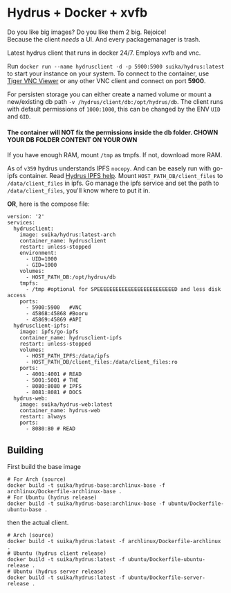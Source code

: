 # Hydrus + Docker + xvfb
Do you like big images? Do you like them 2 big. Rejoice! \
Because the client _needs_ a UI. And every packagemanager is trash.

Latest hydrus client that runs in docker 24/7. Employs xvfb and vnc.

Run `docker run --name hydrusclient -d -p 5900:5900 suika/hydrus:latest` to start your instance on your system.
To connect to the container, use [Tiger VNC Viewer](https://bintray.com/tigervnc/stable/download_file?file_path=vncviewer-1.9.0.exe) or any other VNC client and connect on port **5900**.

For persisten storage you can either create a named volume or mount a new/existing db path `-v /hydrus/client/db:/opt/hydrus/db`.
The client runs with default permissions of `1000:1000`, this can be changed by the ENV `UID` and `GID`.

#### The container will **NOT** fix the permissions inside the db folder. **CHOWN YOUR DB FOLDER CONTENT ON YOUR OWN**

If you have enough RAM, mount `/tmp` as tmpfs. If not, download more RAM.

As of `v359` hydrus understands IPFS `nocopy`. And can be easely run with go-ipfs container.
Read [Hydrus IPFS help](https://hydrusnetwork.github.io/hydrus/help/ipfs.html). Mount `HOST_PATH_DB/client_files` to `/data/client_files` in ipfs. Go manage the ipfs service and set the path to `/data/client_files`, you'll know where to put it in.

**OR**, here is the compose file:
```
version: '2'
services:
  hydrusclient:
    image: suika/hydrus:latest-arch
    container_name: hydrusclient
    restart: unless-stopped
    environment:
      - UID=1000
      - GID=1000
    volumes:
      - HOST_PATH_DB:/opt/hydrus/db
    tmpfs:
      - /tmp #optional for SPEEEEEEEEEEEEEEEEEEEEEEEEED and less disk access
    ports:
      - 5900:5900   #VNC
      - 45868:45868 #Booru
      - 45869:45869 #API
  hydrusclient-ipfs:
    image: ipfs/go-ipfs
    container_name: hydrusclient-ipfs
    restart: unless-stopped
    volumes:
      - HOST_PATH_IPFS:/data/ipfs
      - HOST_PATH_DB/client_files:/data/client_files:ro
    ports:
      - 4001:4001 # READ
      - 5001:5001 # THE
      - 8080:8080 # IPFS
      - 8081:8081 # DOCS
  hydrus-web:
    image: suika/hydrus-web:latest
    container_name: hydrus-web
    restart: always
    ports:
      - 8080:80 # READ
```


## Building
First build the base image
```
# For Arch (source)
docker build -t suika/hydrus-base:archlinux-base -f archlinux/Dockerfile-archlinux-base .
# For Ubuntu (hydrus release)
docker build -t suika/hydrus-base:archlinux-base -f ubuntu/Dockerfile-ubuntu-base .
```
then the actual client.
```
# Arch (source)
docker build -t suika/hydrus:latest -f archlinux/Dockerfile-archlinux .
# Ubuntu (hydrus client release)
docker build -t suika/hydrus:latest -f ubuntu/Dockerfile-ubuntu-release .
# Ubuntu (hydrus server release)
docker build -t suika/hydrus:latest -f ubuntu/Dockerfile-server-release .
```
